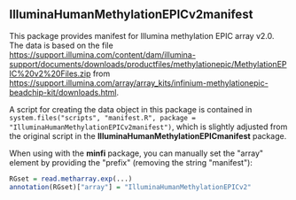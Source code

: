 IlluminaHumanMethylationEPICv2manifest
--------------------------------------


This package provides manifest for Illumina methylation EPIC array v2.0. The data is based on the file https://support.illumina.com/content/dam/illumina-support/documents/downloads/productfiles/methylationepic/MethylationEPIC%20v2%20Files.zip from 
  https://support.illumina.com/array/array_kits/infinium-methylationepic-beadchip-kit/downloads.html.

A script for creating the data object in this package is contained in
  `system.files("scripts", "manifest.R", package = "IlluminaHumanMethylationEPICv2manifest")`, which is slightly adjusted from the 
 original script in the **IlluminaHumanMethylationEPICmanifest** package.


When using with the **minfi** package, you can manually set the "array" element by providing the "prefix" (removing the string "manifest"):

```r
RGset = read.metharray.exp(...)
annotation(RGset)["array"] = "IlluminaHumanMethylationEPICv2"
```
